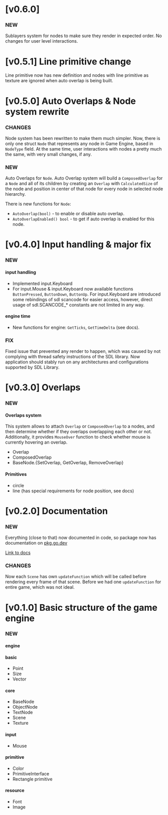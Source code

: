 # [v0.6.0]
### NEW
Sublayers system for nodes to make sure they render in expected order. No changes for user level interactions.



# [v0.5.1] Line primitive change
Line primitive now has new definition and nodes with line primitive as texture are ignored when auto overlap is being built.



# [v0.5.0] Auto Overlaps & Node system rewrite
### CHANGES
Node system has been rewritten to make them much simpler. Now, there is only one struct `Node` that represents
any node in Game Engine, based in `NodeType` field. At the same time, user interactions with nodes a pretty much the same, with very small changes, if any.

### NEW
Auto Overlaps for `Node`.
Auto Overlap system will build a `ComposedOverlap` for a `Node` and all of its children by creating an `Overlap` with `CalculatedSize` of the node and position in center of that node for every node in selected node hierarchy.

There is new functions for `Node`:
- `AutoOverlap(bool)` - to enable or disable auto overlap.
- `AutoOverlapEnabled() bool` - to get if auto overlap is enabled for this node.



# [v0.4.0] Input handling & major fix
### NEW
#### input handling
- Implemented input.Keyboard
- For input.Mouse & input.Keyboard now available functions `ButtonPressed`, `ButtonDown`, `ButtonUp`. For input.Keyboard are introduced some rebindings of sdl scancode for easier access, however, direct usage of sdl.SCANCODE_* constants are not limited in any way.
#### engine time
- New functions for engine: `GetTicks`, `GetTimeDelta` (see docs).

### FIX
Fixed issue that prevented any render to happen, which was caused by not complying with thread safety instructions of the SDL library. Now application should stably run on any architectures and configurations supported by SDL Library.



# [v0.3.0] Overlaps
### NEW
#### Overlaps system
This system allows to attach `Overlap` or `ComposedOverlap` to a nodes, and then determine whether if they overlaps overlapping each other or not. Additionally, it provides `MouseOver` function to check whether mouse is currently hovering an overlap.
- Overlap
- ComposedOverlap
- BaseNode.{SetOverlap, GetOverlap, RemoveOverlap}

#### Primitives
- circle
- line (has special requirements for node position, see docs)



# [v0.2.0] Documentation
### NEW
Everything (close to that) now documented in code, so package now has documentation on [pkg.go.dev](https://pkg.go.dev)

[Link to docs](https://pkg.go.dev/github.com/SemyonHoyrish/GoPlayEngine)

### CHANGES
Now each `Scene` has own `updateFunction` which will be called before rendering every frame of that scene.
Before we had one `updateFunction` for entire game, which was not ideal.



# [v0.1.0] Basic structure of the game engine

### NEW

#### engine

#### basic
  - Point
  - Size
  - Vector

#### core
  - BaseNode
  - ObjectNode
  - TextNode
  - Scene
  - Texture

#### input
  - Mouse

#### primitive
  - Color
  - PrimitiveInterface
  - Rectangle primitive

#### resource
  - Font
  - Image
